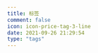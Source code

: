 ```yaml
---
title: 标签
comment: false
icon: icon-price-tag-3-line
date: 2021-09-26 21:29:54
type: "tags"
---
```


